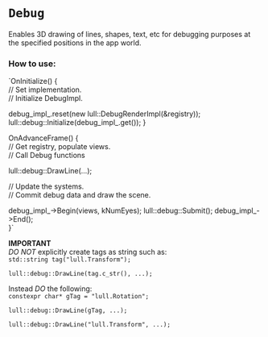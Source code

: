 # `Debug`


Enables 3D drawing of lines, shapes, text, etc for debugging purposes at the
specified positions in the app world.

### How to use:


`OnInitialize() { \
// Set implementation. \
// Initialize DebugImpl.

debug_impl_.reset(new lull::DebugRenderImpl(&registry));
lull::debug::Initialize(debug_impl_.get()); }

OnAdvanceFrame() { \
// Get registry, populate views. \
// Call Debug functions

lull::debug::DrawLine(...);

// Update the systems. \
// Commit debug data and draw the scene.

debug_impl_->Begin(views, kNumEyes);
lull::debug::Submit();
debug_impl_->End(); \
}`

**IMPORTANT** \
_DO NOT_ explicitly create tags as string such as: \
`std::string tag("lull.Transform");`

`lull::debug::DrawLine(tag.c_str(), ...);`

Instead _DO_ the following: \
`constexpr char* gTag = "lull.Rotation";`

`lull::debug::DrawLine(gTag, ...);`

`lull::debug::DrawLine("lull.Transform", ...);`
